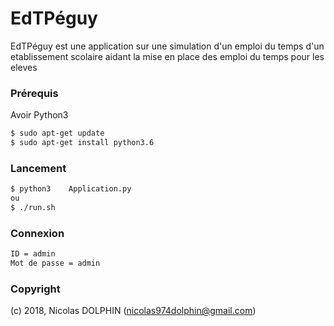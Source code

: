 # EdTPéguy

EdTPéguy est une application sur une simulation d'un emploi du temps d'un etablissement scolaire aidant la mise en place des emploi du temps pour les eleves


### Prérequis

Avoir Python3
```sh
$ sudo apt-get update
$ sudo apt-get install python3.6
```

### Lancement

```sh
$ python3 	 Application.py
ou
$ ./run.sh
```

### Connexion

```sh
ID = admin
Mot de passe = admin
```



### Copyright

(c) 2018, Nicolas DOLPHIN  (nicolas974dolphin@gmail.com)

